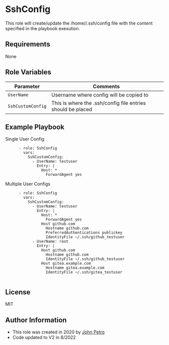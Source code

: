 SshConfig
=========

This role will create/update the /home/<username>/.ssh/config file with the content specified in the playbook exexution.

Requirements
------------
None

Role Variables
--------------

| Parameter | Comments |
| --------- | -------- |
| `UserName`| Username where config will be copied to|
| `SshCustomConfig`| This is where the .ssh/config file entries should be placed|


Example Playbook
----------------

Single User Config
```
      - role: SshConfig
        vars:
          SshCustomConfig:
            - UserName: testuser
              Entry: |  
                Host: *
                  ForwardAgent yes

```

Multiple User Configs

```
      - role: SshConfig
        vars:
          SshCustomConfig:
            - UserName: testuser
              Entry: |  
                Host: *
                  ForwardAgent yes
                Host github.com
                  Hostname github.com
                  PreferredAuthentications publickey
                  IdentityFile ~/.ssh/github_testuser
            - UserName: root
              Entry: |  
                Host github.com
                  Hostname github.com
                  IdentityFile ~/.ssh/github_testuser
                Host gitea.example.com
                  Hostname gitea.example.com
                  IdentityFile ~/.ssh/gitea_testuser


```

License
-------
MIT

Author Information
------------------

* This role was created in 2020 by [John Petro](https://github.com/jcpetro97)
* Code updated to V2 in 8/2022
